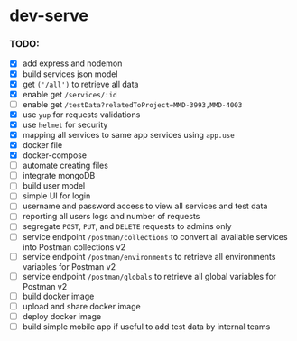 # dev-serve

### TODO:

- [x] add express and nodemon
- [x] build services json model
- [x] get `('/all')` to retrieve all data
- [x] enable get `/services/:id`
- [ ] enable get `/testData?relatedToProject=MMD-3993,MMD-4003`
- [x] use `yup` for requests validations
- [x] use `helmet` for security
- [x] mapping all services to same app services using `app.use`
- [x] docker file
- [x] docker-compose
- [ ] automate creating files
- [ ] integrate mongoDB
- [ ] build user model
- [ ] simple UI for login
- [ ] username and password access to view all services and test data
- [ ] reporting all users logs and number of requests
- [ ] segregate `POST`, `PUT`, and `DELETE` requests to admins only
- [ ] service endpoint `/postman/collections` to convert all available services into Postman collections v2
- [ ] service endpoint `/postman/environments` to retrieve all environments variables for Postman v2
- [ ] service endpoint `/postman/globals` to retrieve all global variables for Postman v2
- [ ] build docker image
- [ ] upload and share docker image
- [ ] deploy docker image
- [ ] build simple mobile app if useful to add test data by internal teams
